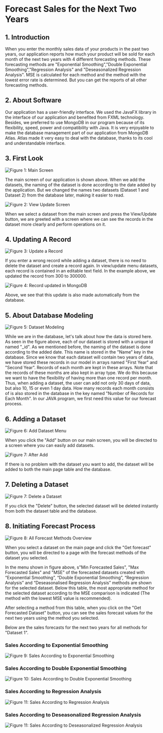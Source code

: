 # Forecast Sales for the Next Two Years
## 1. Introduction
When you enter the monthly sales data of your products in the past two years, our application reports how much your product will be sold for each month of the next two years with 4 different forecasting methods. These forecasting methods are "Exponential Smoothing","Double Exponential Smoothing","Regression Analysis" and "Deseasonalized Regression Analysis". MSE is calculated for each method and the method with the lowest error rate is determined. But you can get the reports of all other forecasting methods.

## 2. About Software
Our application has a user-friendly interface. We used the JavaFX library in the interface of our application and benefited from FXML technology. Besides, we preferred to use MongoDB in our program because of its flexibility, speed, power and compatibility with Java. It is very enjoyable to make the database management part of our application from MongoDB Atlas. Atlas made it very easy to deal with the database, thanks to its cool and understandable interface.

## 3. First Look
![Figure 1: Main Screen](src/main/resources/images/firstlook.png)

The main screen of our application is shown above. When we add the datasets, the naming of the dataset is done according to the date added by the application. But we changed the names two datasets (Dataset 1 and Dataset 2) from the database later, making it easier to read.

![Figure 2: View Update Screen](src/main/resources/images/view.png)

When we select a dataset from the main screen and press the View/Update button, we are greeted with a screen where we can see the records in the dataset more clearly and perform operations on it.

## 4. Updating A Record
![Figure 3: Update a Record](src/main/resources/images/update.png)

If you enter a wrong record while adding a dataset, there is no need to delete the dataset and create a record again. In view/update menu datasets, each record is contained in an editable text field. In the example above, we updated the record from 300 to 300000.

![Figure 4: Record updated in MongoDB](src/main/resources/images/updateindb.png)

Above, we see that this update is also made automatically from the database.

## 5. About Database Modeling
![Figure 5: Dataset Modeling](src/main/resources/images/datasetmodeling.png)

While we are in the database, let's talk about how the data is stored here. As seen in the figure above, each of our dataset is stored with a unique id named "_id". As we mentioned before, the naming of the dataset is done according to the added date. This name is stored in the "Name" key in the database. Since we know that each dataset will contain two years of data, we have stored these records in our model in arrays named "First Year" and "Second Year". Records of each month are kept in these arrays. Note that the records of these months are also kept in array type. We do this because we want to have the flexibility of having more than one record per month. Thus, when adding a dataset, the user can add not only 30 days of data, but also 10, 15 or even 1 day data. How many records each month consists of is also stored in the database in the key named "Number of Records for Each Month". In our JAVA program, we first need this value for our forecast process.

## 6. Adding a Dataset
![Figure 6: Add Dataset Menu](src/main/resources/images/addmenu.png)

When you click the "Add" button on our main screen, you will be directed to a screen where you can easily add datasets.

![Figure 7: After Add](src/main/resources/images/afteradd.png)

If there is no problem with the dataset you want to add, the dataset will be added to both the main page table and the database.

## 7. Deleting a Dataset
![Figure 7: Delete a Dataset](src/main/resources/images/delete.png)

If you click the "Delete" button, the selected dataset will be deleted instantly from both the dataset table and the database.

## 8. Initiating Forecast Process
![Figure 8: All Forecast Methods Overview](src/main/resources/images/forecasts.png)

When you select a dataset on the main page and click the "Get forecast" button, you will be directed to a page with the forecast methods of the dataset you selected.

In the menu shown in figure above, s"Min Forecasted Sales", "Max Forecasted Sales" and "MSE" of the forecasted datasets created with “Exponential Smoothing”, “Double Exponential Smoothing”, “Regression Analysis” and “Deseasonalised Regression Analysis” methods are shown for the selected dataset. Below this table, the most appropriate method for the selected dataset according to the MSE comparison is indicated (The method with the lowest MSE value is recommended).

After selecting a method from this table, when you click on the "Get Forecasted Dataset" button, you can see the sales forecast values for the next two years using the method you selected. 

Below are the sales forecasts for the next two years for all methods for "Dataset 1".

### Sales According to Exponential Smoothing
![Figure 9: Sales According to Exponential Smoothing](src/main/resources/images/de.png)
### Sales According to Double Exponential Smoothing
![Figure 10: Sales According to Double Exponential Smoothing](src/main/resources/images/des.png)
### Sales According to Regression Analysis
![Figure 11: Sales According to Regression Analysis](src/main/resources/images/ra.png)
### Sales According to Deseasonalized Regression Analysis
![Figure 11: Sales According to Deseasonalized Regression Analysis](src/main/resources/images/dra.png)

